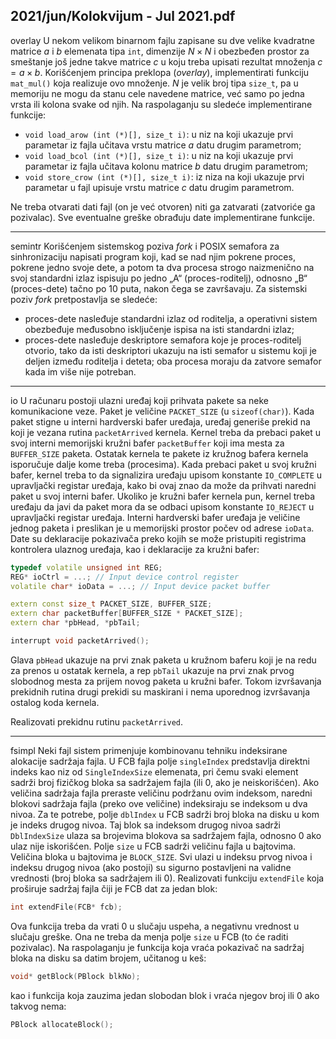 2021/jun/Kolokvijum - Jul 2021.pdf
--------------------------------------------------------------------------------
overlay
U nekom velikom binarnom fajlu zapisane su dve velike kvadratne matrice $a$ i $b$ elemenata tipa `int`, dimenzije $N \times N$ i obezbeđen prostor za smeštanje još jedne takve matrice $c$ u koju treba upisati rezultat množenja $c = a \times b$. Korišćenjem principa preklopa (*overlay*), implementirati funkciju `mat_mul()` koja realizuje ovo množenje. $N$ je velik broj tipa `size_t`, pa u memoriju ne mogu da stanu cele navedene matrice, već samo po jedna vrsta ili kolona svake od njih. Na raspolaganju su sledeće implementirane funkcije:

- `void load_arow (int (*)[], size_t i)`: u niz na koji ukazuje prvi parametar iz fajla učitava vrstu matrice $a$ datu drugim parametrom;
- `void load_bcol (int (*)[], size_t i)`: u niz na koji ukazuje prvi parametar iz fajla učitava kolonu matrice $b$ datu drugim parametrom;
- `void store_crow (int (*)[], size_t i)`: iz niza na koji ukazuje prvi parametar u fajl upisuje vrstu matrice $c$ datu drugim parametrom.

Ne treba otvarati dati fajl (on je već otvoren) niti ga zatvarati (zatvoriće ga pozivalac). Sve eventualne greške obrađuju date implementirane funkcije.

--------------------------------------------------------------------------------
semintr
Korišćenjem sistemskog poziva *fork* i POSIX semafora za sinhronizaciju napisati program koji, kad se nad njim pokrene proces, pokrene jedno svoje dete, a potom ta dva procesa strogo naizmenično na svoj standardni izlaz ispisuju po jedno „A“ (proces-roditelj), odnosno „B“ (proces-dete) tačno po 10 puta, nakon čega se završavaju. Za sistemski poziv *fork* pretpostavlja se sledeće:

- proces-dete nasleđuje standardni izlaz od roditelja, a operativni sistem obezbeđuje međusobno isključenje ispisa na isti standardni izlaz;
- proces-dete nasleđuje deskriptore semafora koje je proces-roditelj otvorio, tako da isti deskriptori ukazuju na isti semafor u sistemu koji je deljen između roditelja i deteta; oba procesa moraju da zatvore semafor kada im više nije potreban.

--------------------------------------------------------------------------------
io
U računaru postoji ulazni uređaj koji prihvata pakete sa neke komunikacione veze. Paket je veličine `PACKET_SIZE` (u `sizeof(char)`). Kada paket stigne u interni hardverski bafer uređaja, uređaj generiše prekid na koji je vezana rutina `packetArrived` kernela. Kernel treba da prebaci paket u svoj interni memorijski kružni bafer `packetBuffer` koji ima mesta za `BUFFER_SIZE` paketa. Ostatak kernela te pakete iz kružnog bafera kernela isporučuje dalje kome treba (procesima). Kada prebaci paket u svoj kružni bafer, kernel treba to da signalizira uređaju upisom konstante `IO_COMPLETE` u upravljački registar uređaja, kako bi ovaj znao da može da prihvati naredni paket u svoj interni bafer. Ukoliko je kružni bafer kernela pun, kernel treba uređaju da javi da paket mora da se odbaci upisom konstante `IO_REJECT` u upravljački registar uređaja. Interni hardverski bafer uređaja je veličine jednog paketa i preslikan je u memorijski prostor počev od adrese `ioData`. Date su deklaracije pokazivača preko kojih se može pristupiti registrima kontrolera ulaznog uređaja, kao i deklaracije za kružni bafer:
```cpp
typedef volatile unsigned int REG;
REG* ioCtrl = ...; // Input device control register
volatile char* ioData = ...; // Input device packet buffer

extern const size_t PACKET_SIZE, BUFFER_SIZE;
extern char packetBuffer[BUFFER_SIZE * PACKET_SIZE];
extern char *pbHead, *pbTail;

interrupt void packetArrived();
```
Glava `pbHead` ukazuje na prvi znak paketa u kružnom baferu koji je na redu za prenos u ostatak kernela, a rep `pbTail` ukazuje na prvi znak prvog slobodnog mesta za prijem novog paketa u kružni bafer. Tokom izvršavanja prekidnih rutina drugi prekidi su maskirani i nema uporednog izvršavanja ostalog koda kernela.

Realizovati prekidnu rutinu `packetArrived`.

--------------------------------------------------------------------------------
fsimpl
Neki fajl sistem primenjuje kombinovanu tehniku indeksirane alokacije sadržaja fajla. U FCB fajla polje `singleIndex` predstavlja direktni indeks kao niz od `SingleIndexSize` elemenata, pri čemu svaki element sadrži broj fizičkog bloka sa sadržajem fajla (ili 0, ako je neiskorišćen). Ako veličina sadržaja fajla preraste veličinu podržanu ovim indeksom, naredni blokovi sadržaja fajla (preko ove veličine) indeksiraju se indeksom u dva nivoa. Za te potrebe, polje `dblIndex` u FCB sadrži broj bloka na disku u kom je indeks drugog nivoa. Taj blok sa indeksom drugog nivoa sadrži `DblIndexSize` ulaza sa brojevima blokova sa sadržajem fajla, odnosno 0 ako ulaz nije iskorišćen. Polje `size` u FCB sadrži veličinu fajla u bajtovima. Veličina bloka u bajtovima je `BLOCK_SIZE`. Svi ulazi u indeksu prvog nivoa i indeksu drugog nivoa (ako postoji) su sigurno postavljeni na validne vrednosti (broj bloka sa sadržajem ili 0). 
Realizovati funkciju `extendFile` koja proširuje sadržaj fajla čiji je FCB dat za jedan blok:
```cpp
int extendFile(FCB* fcb);
```
Ova funkcija treba da vrati 0 u slučaju uspeha, a negativnu vrednost u slučaju greške. Ona ne treba da menja polje `size` u FCB (to će raditi pozivalac). Na raspolaganju je funkcija koja vraća pokazivač na sadržaj bloka na disku sa datim brojem, učitanog u keš:
```cpp
void* getBlock(PBlock blkNo);
```
kao i funkcija koja zauzima jedan slobodan blok i vraća njegov broj ili 0 ako takvog nema:
```cpp
PBlock allocateBlock();
```
